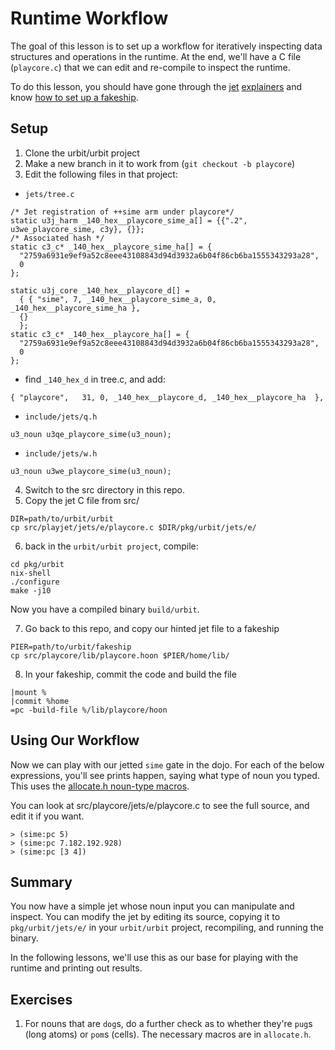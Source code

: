 # Runtime Workflow
The goal of this lesson is to set up a workflow for iteratively inspecting data structures and operations in the runtime. At the end, we'll have a C file (`playcore.c`) that we can edit and re-compile to inspect the runtime.

To do this lesson, you should have gone through the [jet](https://github.com/timlucmiptev/docs-runtime/blob/master/jets_current.md) [explainers](https://github.com/timlucmiptev/docs-runtime/blob/master/jets_examples.md) and know [how to set up a fakeship](https://github.com/timlucmiptev/gall-guide/blob/master/workflow.md).

## Setup
1. Clone the urbit/urbit project
2. Make a new branch in it to work from (`git checkout -b playcore`)
3. Edit the following files in that project:
  - `jets/tree.c`
```
/* Jet registration of ++sime arm under playcore*/
static u3j_harm _140_hex__playcore_sime_a[] = {{".2", u3we_playcore_sime, c3y}, {}};
/* Associated hash */
static c3_c* _140_hex__playcore_sime_ha[] = {
  "2759a6931e9ef9a52c8eee43108843d94d3932a6b04f86cb6ba1555343293a28",
  0
};

static u3j_core _140_hex__playcore_d[] =
  { { "sime", 7, _140_hex__playcore_sime_a, 0, _140_hex__playcore_sime_ha },
  {}
  };
static c3_c* _140_hex__playcore_ha[] = {
  "2759a6931e9ef9a52c8eee43108843d94d3932a6b04f86cb6ba1555343293a28",
  0
};
```
  - find `_140_hex_d` in tree.c, and add:
  ```
  { "playcore",   31, 0, _140_hex__playcore_d, _140_hex__playcore_ha  },
  ```

  - `include/jets/q.h`
```
u3_noun u3qe_playcore_sime(u3_noun);
```
  - `include/jets/w.h`
```
u3_noun u3we_playcore_sime(u3_noun);
```

4. Switch to the src directory in this repo.
5. Copy the jet C file from src/
```
DIR=path/to/urbit/urbit
cp src/playjet/jets/e/playcore.c $DIR/pkg/urbit/jets/e/
```
6. back in the `urbit/urbit project`, compile:
```
cd pkg/urbit
nix-shell
./configure
make -j10
```
Now you have a compiled binary `build/urbit`.

7. Go back to this repo, and copy our hinted jet file to a fakeship
```
PIER=path/to/urbit/fakeship
cp src/playcore/lib/playcore.hoon $PIER/home/lib/
```

8. In your fakeship, commit the code and build the file
```
|mount %
|commit %home
=pc -build-file %/lib/playcore/hoon
```

## Using Our Workflow
Now we can play with our jetted `sime` gate in the dojo.  For each of the below expressions, you'll see prints happen, saying what type of noun you typed.  This uses the [allocate.h noun-type macros](https://github.com/urbit/urbit/blob/3fc5db758b5b27e574da4d1254768d480998ce63/pkg/urbit/include/noun/allocate.h#L199). 

You can look at src/playcore/jets/e/playcore.c to see the full source, and edit it if you want.
```
> (sime:pc 5)
> (sime:pc 7.182.192.928)
> (sime:pc [3 4])
```

## Summary
You now have a simple jet whose noun input you can manipulate and inspect. You can modify the jet by editing its source, copying it to `pkg/urbit/jets/e/` in your `urbit/urbit` project, recompiling, and running the binary.

In the following lessons, we'll use this as our base for playing with the runtime and printing out results.

## Exercises
1. For nouns that are `dog`s, do a further check as to whether they're `pug`s (long atoms) or `pom`s (cells). The necessary macros are in `allocate.h`.
